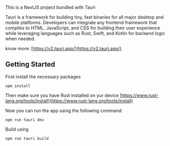 This is a NextJS project bundled with Tauri

Tauri is a framework for building tiny, fast binaries for all major desktop and mobile platforms. Developers can integrate any frontend framework that compiles to HTML, JavaScript, and CSS for building their user experience while leveraging languages such as Rust, Swift, and Kotlin for backend logic when needed.

know more: [https://v2.tauri.app/](https://v2.tauri.app/)
## Getting Started

First install the necessary packages
```
npm install
```
Then make sure you have Rust installed on yur device 
[https://www.rust-lang.org/tools/install](https://www.rust-lang.org/tools/install)

Now you can run the app using the following command:
```
npm run tauri dev
```
Build using 
```
npm run tauri build
```